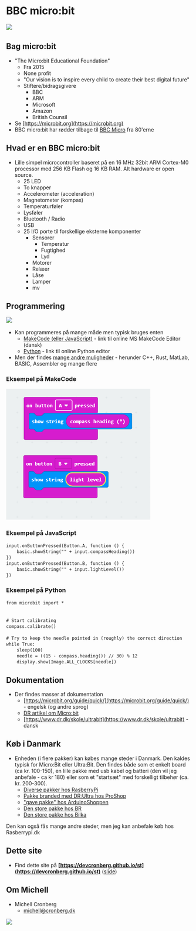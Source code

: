 # BBC micro:bit

![](https://cdn.sanity.io/images/ajwvhvgo/production/86e5da4fed89ce6729b522e6e8a8f12c88a2d7f1-790x635.png?bg=fff&w=648&h=476&fit=min)

## Bag micro:bit

- "The Micro:bit Educational Foundation"
  - Fra 2015
  - None profit
  - "Our vision is to inspire every child to create their best digital future"
  - Stiftere/bidragsgivere
    - BBC
    - ARM
    - Microsoft
    - Amazon
    - British Counsil
- Se [https://microbit.org](https://microbit.org)
- BBC micro:bit har rødder tilbage til [BBC Micro](https://en.wikipedia.org/wiki/BBC_Micro) fra 80'erne 

## Hvad er en BBC micro:bit

- Lille simpel microcontroller baseret på en 16 MHz 32bit ARM Cortex-M0 processor med 256 KB Flash og 16 KB RAM. Alt hardware er open source.
  - 25 LED
  - To knapper
  - Accelerometer (acceleration)
  - Magnetometer (kompas)
  - Temperaturføler
  - Lysføler
  - Bluetooth / Radio
  - USB
  - 25 I/O porte til forskellige eksterne komponenter
    - Sensorer 
      - Temperatur
      - Fugtighed
      - Lyd      
    - Motorer
    - Relæer
    - Låse
    - Lamper
    - mv
    
## Programmering

![](https://microbit.org/images/both-editors.png)

- Kan programmeres på mange måde men typisk bruges enten 
  - [MakeCode (eller JavaScript)](https://makecode.microbit.org/) - link til online MS MakeCode Editor (dansk)
  - [Python](https://python.microbit.org/v/2.0) - link til online Python editor
- Men der findes [mange andre muligheder](https://en.wikipedia.org/wiki/Micro_Bit#Software) - herunder C++, Rust, MatLab, BASIC, Assembler og mange flere

### Eksempel på MakeCode

![](makecode.png)

### Eksempel på JavaScript

```
input.onButtonPressed(Button.A, function () {
    basic.showString("" + input.compassHeading())
})
input.onButtonPressed(Button.B, function () {
    basic.showString("" + input.lightLevel())
})
```


### Eksempel på Python

```
from microbit import *


# Start calibrating
compass.calibrate()

# Try to keep the needle pointed in (roughly) the correct direction
while True:
    sleep(100)
    needle = ((15 - compass.heading()) // 30) % 12
    display.show(Image.ALL_CLOCKS[needle])
```

## Dokumentation

- Der findes masser af dokumentation 
  - [https://microbit.org/guide/quick/](https://microbit.org/guide/quick/) - engelsk (og andre sprog)
  - [DR artikel om Micro:bit](https://www.dr.dk/om-dr/om-bbc-microbit)
  - [https://www.dr.dk/skole/ultrabit](https://www.dr.dk/skole/ultrabit) - dansk

## Køb i Danmark

- Enheden (i flere pakker) kan købes mange steder i Danmark. Den kaldes typisk for Micro:Bit eller Ultra:Bit. Den findes både som et enkelt board (ca kr. 100-150), en lille pakke med usb kabel og batteri (den vil jeg anbefale - ca kr 180) eller som et "startsæt" med forskelligt tilbehør (ca. kr. 200-300). 
  - [Diverse pakker hos RasberryPi](https://raspberrypi.dk/webshop/kategori/micro-bit-tilbehoer-kits/)  
  - [Pakke branded med DR:Ultra hos ProShop](https://www.proshop.dk/Leg-Laering/DR-ultrabit-Start-kit/2681151)
  - ["gave pakke" hos ArduinoShoppen](https://arduinoshoppen.dk/produkt/bbc-microbit-board-inkl-batteriholder-usb-kabel/)
  - [Den store pakke hos BR](https://www.br.dk/legetoej/byggesaet/ultra-kodningssaet-ultra-bit/p/100411423?gclid=Cj0KCQiAoIPvBRDgARIsAHsCw080h-4DJl9ctMNLWMz4Nf-HFNZjllAgIuSMIBkPRjUjxBZcCnmTLREaAtWhEALw_wcB)  
  - [Den store pakke hos Bilka](https://www.bilka.dk/legetoej/konstruktionslegetoej/byggesaet/ultra-kodningssaet-ultra-bit/p/100411423) 

Den kan også fås mange andre steder, men jeg kan anbefale køb hos Rasberrypi.dk 

## Dette site

- Find dette site på **[https://devcronberg.github.io/st](https://devcronberg.github.io/st)** ([slide](https://docs.google.com/presentation/d/e/2PACX-1vSYJmr48OWY-MgXNIX2ZkcIbSke84ydsq8je4NwNrTjGohP1BOJPNWiHZpf01OZ3hsnnxhkxeLnqC47/pub?start=true&loop=false&delayms=3000))

## Om Michell

- Michell Cronberg
  - michell@cronberg.dk
  
![](http://log.cronberg.dk/logimage?application=st_teknologisk&group1=microbit)
